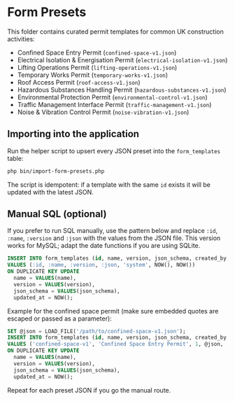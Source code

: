 # Form Presets

This folder contains curated permit templates for common UK construction activities:

- Confined Space Entry Permit (`confined-space-v1.json`)
- Electrical Isolation & Energisation Permit (`electrical-isolation-v1.json`)
- Lifting Operations Permit (`lifting-operations-v1.json`)
- Temporary Works Permit (`temporary-works-v1.json`)
- Roof Access Permit (`roof-access-v1.json`)
- Hazardous Substances Handling Permit (`hazardous-substances-v1.json`)
- Environmental Protection Permit (`environmental-control-v1.json`)
- Traffic Management Interface Permit (`traffic-management-v1.json`)
- Noise & Vibration Control Permit (`noise-vibration-v1.json`)

## Importing into the application

Run the helper script to upsert every JSON preset into the `form_templates` table:

```bash
php bin/import-form-presets.php
```

The script is idempotent: if a template with the same `id` exists it will be updated with the latest JSON.

## Manual SQL (optional)

If you prefer to run SQL manually, use the pattern below and replace `:id`, `:name`, `:version` and `:json` with the values from the JSON file. This version works for MySQL; adapt the date functions if you are using SQLite.

```sql
INSERT INTO form_templates (id, name, version, json_schema, created_by, published_at, updated_at)
VALUES (:id, :name, :version, :json, 'system', NOW(), NOW())
ON DUPLICATE KEY UPDATE
  name = VALUES(name),
  version = VALUES(version),
  json_schema = VALUES(json_schema),
  updated_at = NOW();
```

Example for the confined space permit (make sure embedded quotes are escaped or passed as a parameter):

```sql
SET @json = LOAD_FILE('/path/to/confined-space-v1.json');
INSERT INTO form_templates (id, name, version, json_schema, created_by, published_at, updated_at)
VALUES ('confined-space-v1', 'Confined Space Entry Permit', 1, @json, 'system', NOW(), NOW())
ON DUPLICATE KEY UPDATE
  name = VALUES(name),
  version = VALUES(version),
  json_schema = VALUES(json_schema),
  updated_at = NOW();
```

Repeat for each preset JSON if you go the manual route.
